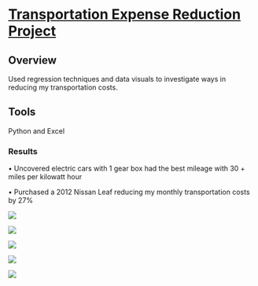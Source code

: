 # [Transportation Expense Reduction Project](https://edepaz101.github.io/Eduardo_Portfolio_Project2/)

## Overview

Used regression techniques and data visuals to investigate ways in reducing my transportation costs.

## Tools

Python and Excel


### Results

• Uncovered electric cars with 1 gear box had the best mileage with 30 + miles per kilowatt hour 

• Purchased a 2012 Nissan Leaf reducing my monthly transportation costs by 27%

![](https://github.com/edepaz101/Eduardo_Portfolio_Projects/blob/main/images/pic%201.png)


![](https://github.com/edepaz101/Eduardo_Portfolio_Projects/blob/main/images/pic%202.png)


![](https://github.com/edepaz101/Eduardo_Portfolio_Projects/blob/main/images/pic%203.png)


![](https://github.com/edepaz101/Eduardo_Portfolio_Projects/blob/main/images/pic%204.png)


![](https://github.com/edepaz101/Eduardo_Portfolio_Projects/blob/main/images/pic%205.png)
